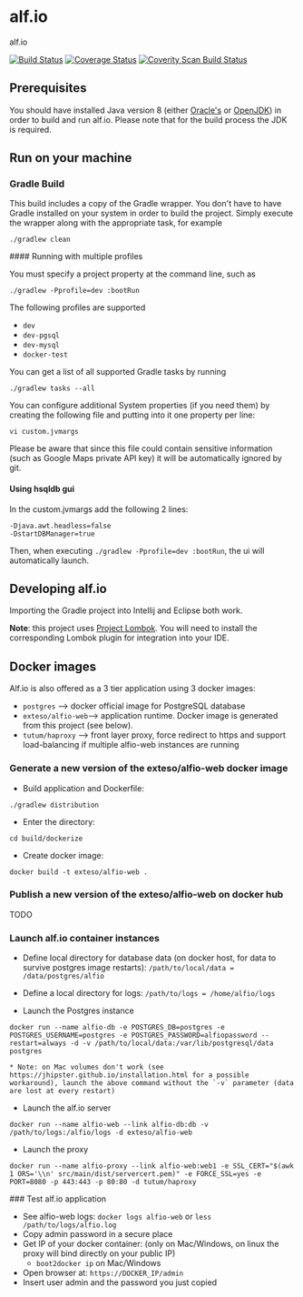 alf.io
========

alf.io

[![Build Status](http://img.shields.io/travis/exteso/alf.io/master.svg)](https://travis-ci.org/exteso/alf.io) [![Coverage Status](https://img.shields.io/coveralls/exteso/alf.io.svg)](https://coveralls.io/r/exteso/alf.io)
[![Coverity Scan Build Status](https://img.shields.io/coverity/scan/5232.svg)](https://scan.coverity.com/projects/5232)

## Prerequisites

You should have installed Java version 8 (either [Oracle's](http://www.oracle.com/technetwork/java/javase/downloads/index.html) or [OpenJDK](http://openjdk.java.net/install/)) in order to build and run alf.io. Please note that for the build process the JDK is required.

## Run on your machine

### Gradle Build

This build includes a copy of the Gradle wrapper. You don't have to have Gradle installed on your system in order to build
the project. Simply execute the wrapper along with the appropriate task, for example

```
./gradlew clean
```

#### Running with multiple profiles

You must specify a project property at the command line, such as
```
./gradlew -Pprofile=dev :bootRun
```

The following profiles are supported

 * `dev`
 * `dev-pgsql`
 * `dev-mysql`
 * `docker-test`

You can get a list of all supported Gradle tasks by running
```
./gradlew tasks --all
```

You can configure additional System properties (if you need them) by creating the following file and putting into it one property per line:
```
vi custom.jvmargs
```

Please be aware that since this file could contain sensitive information (such as Google Maps private API key) it will be automatically ignored by git.


#### Using hsqldb gui

In the custom.jvmargs add the following 2 lines:

```
-Djava.awt.headless=false
-DstartDBManager=true
```

Then, when executing `./gradlew -Pprofile=dev :bootRun`, the ui will automatically launch.


## Developing alf.io
Importing the Gradle project into Intellij and Eclipse both work.

**Note**: this project uses [Project Lombok](https://projectlombok.org/). You will need to install the corresponding Lombok plugin for integration into your IDE.

## Docker images
Alf.io is also offered as a 3 tier application using 3 docker images:

 * `postgres` --> docker official image for PostgreSQL database
 * `exteso/alfio-web`--> application runtime. Docker image is generated from this project (see below).
 * `tutum/haproxy` --> front layer proxy, force redirect to https and support load-balancing if multiple alfio-web instances are running

### Generate a new version of the exteso/alfio-web docker image
 * Build application and Dockerfile:
 ```
 ./gradlew distribution
 ```

 * Enter the directory:
 ```
 cd build/dockerize
 ```

 * Create docker image:
 ```
 docker build -t exteso/alfio-web .
 ```

### Publish a new version of the exteso/alfio-web on docker hub
TODO

### Launch alf.io container instances
 * Define local directory for database data (on docker host, for data to survive postgres image restarts):  `/path/to/local/data = /data/postgres/alfio`

 * Define a local directory for logs: `/path/to/logs = /home/alfio/logs`

 * Launch the Postgres instance
 ```
 docker run --name alfio-db -e POSTGRES_DB=postgres -e POSTGRES_USERNAME=postgres -e POSTGRES_PASSWORD=alfiopassword --restart=always -d -v /path/to/local/data:/var/lib/postgresql/data postgres
 ```
    * Note: on Mac volumes don't work (see https://jhipster.github.io/installation.html for a possible workaround), launch the above command without the `-v` parameter (data are lost at every restart)

 * Launch the alf.io server
 ```
 docker run --name alfio-web --link alfio-db:db -v /path/to/logs:/alfio/logs -d exteso/alfio-web
 ```

 * Launch the proxy
 ```
 docker run --name alfio-proxy --link alfio-web:web1 -e SSL_CERT="$(awk 1 ORS='\\n' src/main/dist/servercert.pem)" -e FORCE_SSL=yes -e PORT=8080 -p 443:443 -p 80:80 -d tutum/haproxy
 ```

### Test alf.io application
 * See alfio-web logs: `docker logs alfio-web` or `less /path/to/logs/alfio.log`
 * Copy admin password in a secure place
 * Get IP of your docker container: (only on Mac/Windows, on linux the proxy will bind directly on your public IP)
    * `boot2docker ip` on Mac/Windows
 * Open browser at: `https://DOCKER_IP/admin`
 * Insert user admin and the password you just copied
